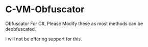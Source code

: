 # C-VM-Obfuscator

Obfuscator For C#, Please Modify these as most methods can be deobfuscated. 

I will not be offering support for this.
